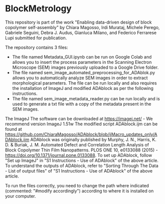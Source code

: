 # BlockMetrology

This repository is part of the work 
"Enabling data-driven design of block copolymer self-assembly"
by Chiara Magosso, Irdi Murataj, Michele Perego, Gabriele Seguini, Debra J. Audus, Gianluca Milano,
and Federico Ferrarese Lupi
submitted for publication.

The repository contains 3 files:
- The file named Metadata_GUI.ipynb can be run on Google Colab and allows you to insert the process parameters in the Scanning Electron Microscope (SEM) images previously uploaded to a Google Drive folder.
- The file named sem_image_automated_preprocessing_for_ADAblok.py allows you to automatically analyze SEM images in order to extract morphological parameters. The file can be run locally and also requires the installation of ImageJ and modified ADAblock as per the following instructions.
- The file named sem_image_metadata_reader.py can be run locally and is used to generate a txt file with a copy of the metadata present in the SEM images. 

The ImageJ The software can be downloaded at https://imagej.net/ - We recommend version ImageJ 1.51w
The modified script ADAblock.ijm can be found at https://github.com/ChiaraMagosso/ADAblock/blob/ijMacro_updates_only/ADAblock.ijm
ADAblock was originally published by Murphy, J. N., Harris, K. D. & Buriak, J. M. Automated Defect and Correlation Length Analysis of Block Copolymer Thin Film Nanopatterns. PLOS ONE 10, e0133088 (2015) - https://doi.org/10.1371/journal.pone.0133088. 
To set up ADAblock, follow "Set up ImageJ" in "S1 Instructions - Use of ADAblock" of the above article. To understand the outputs of ADAblock, refer to "Sorting Through The Data - List of output files" of "S1 Instructions - Use of ADAblock" of the above article.

To run the files correctly, you need to change the path where indicated (commented: "#modify accordingly") according to where it is installed on your computer.